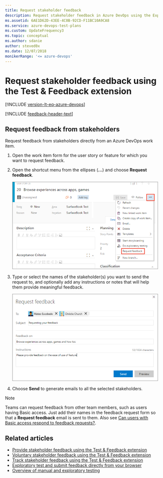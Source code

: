 ```yaml
---
title: Request stakeholder feedback
description: Request stakeholder feedback in Azure DevOps using the Exploratory Testing browser extension
ms.assetid: 6AE1D62D-43EE-4C0B-92CD-F11BC10A9CA8
ms.service: azure-devops-test-plans
ms.custom: UpdateFrequency3
ms.topic: conceptual
ms.author: sdanie
author: steved0x
ms.date: 12/07/2018
monikerRange: '<= azure-devops'
---
```


# Request stakeholder feedback using the Test &amp; Feedback extension

[!INCLUDE [version-lt-eq-azure-devops](../includes/version-lt-eq-azure-devops.md)] 

[!INCLUDE [feedback-header-text](includes/feedback-header-text.md)] 

<a name="request"></a>

## Request feedback from stakeholders

Request feedback from stakeholders directly from an Azure DevOps work item. 

1. Open the work item form for the user story or feature for which
   you want to request feedback.

1. Open the shortcut menu from the ellipses (**...**) and choose **Request feedback**.

   ![Choosing the Request feedback option](media/request-stakeholder-feedback/request-stakeholder-feedback-01.png)
   
1. Type or select the names of the stakeholder(s) you want to send 
   the request to, and optionally add any instructions or notes that 
   will help them provide meaningful feedback. 
 
   ![Selecting users and entering instructions](media/request-stakeholder-feedback/request-stakeholder-feedback-02.png)

1. Choose **Send** to generate emails to all the selected stakeholders.

> [!NOTE]
> Teams can request feedback from other team members, such as users having Basic access. 
> Just add their names in the feedback request form so that a **Request feedback** email is sent to them.
> Also see [Can users with Basic access respond to feedback requests?](provide-stakeholder-feedback.md#non-stakeholder-feedback).

## Related articles

* [Provide stakeholder feedback using the Test &amp; Feedback extension](provide-stakeholder-feedback.md#provide)
* [Voluntary stakeholder feedback using the Test &amp; Feedback extension](voluntary-stakeholder-feedback.md#voluntary)
* [Track stakeholder feedback using the Test &amp; Feedback extension](track-stakeholder-feedback.md#track)
* [Exploratory test and submit feedback directly from your browser](perform-exploratory-tests.md)
* [Overview of manual and exploratory testing](index.yml)

 

